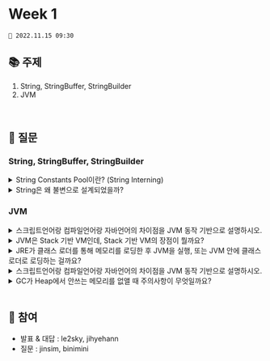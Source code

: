 # Week 1

```
📅 2022.11.15 09:30
```

## 📚 주제 
1. String, StringBuffer, StringBuilder
2. JVM

<br/>

## 📝 질문

### String, StringBuffer, StringBuilder


<details>
<summary>String Constants Pool이란? (String Interning)
</summary>
<div markdown="1">       

</div>
</details>

<details>
<summary>String은 왜 불변으로 설계되었을까?</summary>
<div markdown="1">       

</div>
</details>

### JVM
<details>
<summary>스크립트언어랑 컴파일언어랑 자바언어의 차이점을 JVM 동작 기반으로 설명하시오.</summary>
<div markdown="1">       

</div>
</details>

<details>
<summary>JVM은 Stack 기반 VM인데, Stack 기반 VM의 장점이 뭘까요?</summary>
<div markdown="1">       
    
  - VM Stack 기반 방식과 레지스터 기반 방식이 있음
    
  - Stack 기반 방식 레지스터 기반 방식에 비해서 명령어 실행 속도가 느릴 수 있고 명령어 최적화할 수 없음
   
  - 피연산자의 메모리 주소를 알 필요가 없어서 명령어에 주소가 들어가지 않아 명령어 길이가 짧아짐
</div>
</details>


<details>
<summary> JRE가 클래스 로더를 통해 메모리를 로딩한 후 JVM을 실행, 또는 JVM 안에 클래스 로더로 로딩하는 걸까요? </summary>
<div markdown="1"> 
  - Bootstrap Loader는 JVM 내부에 있고 여러가지 Class Loader일 경우 JRE에 있을 수 있다고 추측

</div>
</details>

<details>
<summary>스크립트언어랑 컴파일언어랑 자바언어의 차이점을 JVM 동작 기반으로 설명하시오.</summary>
<div markdown="1">       

  - 인터프리터 언어는 코드 한줄 한줄마다 해석해서 실행
    
  - 컴파일 언어는 시작부터 코드를 기계어로 변환해서
   
  - 처음에는 .class 파일로 컴파일된 이후로 인터프리터 방식으로 실행
        
    - 더 최적화하는 실행 방법에 대해서 설명해주세요?
       
    - 반복되는 코드가 일정 이상일 경우 JIT 컴파일러로 네이티브 코드로 변환해서 실행 가능
</div>
</details>

<details>
<summary>GC가 Heap에서 안쓰는 메모리를 없앨 때 주의사항이 무엇일까요?</summary>
<div markdown="1">       
  
  - Eden → Survivor → Old → Permenant (Java 8 이후 없어짐)
    
  - GC 일어날 때 Stop the world 단계로 GC 일어나는 스레드 제외하고 중지됨
    
  - GC 튜닝으로 Stop the world가 일어나는 시간 줄여야한다
</div>
</details>

<br/>

## 👥 참여
- 발표 & 대답 : le2sky, jihyehann
- 질문 : jinsim, binimini	
